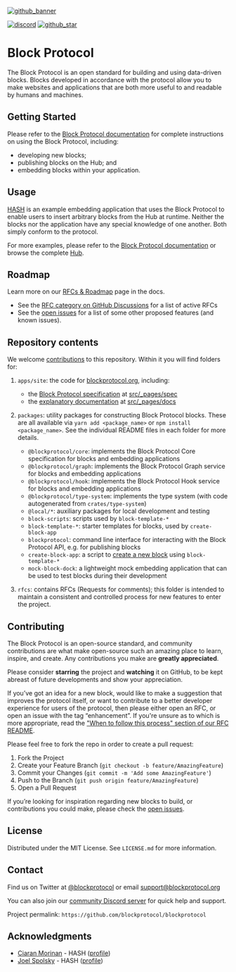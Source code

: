 [github_banner]: https://blockprotocol.org/?utm_medium=organic&utm_source=github_readme_blockprotocol-repo_root
[github_star]: https://github.com/blockprotocol/blockprotocol#
[discord]: https://blockprotocol.org/discord?utm_medium=organic&utm_source=github_readme_blockprotocol-repo_root

[![github_banner](https://static.blockprotocol.com/cdn-cgi/imagedelivery/EipKtqu98OotgfhvKf6Eew/f8b0bf95-88ea-47ea-cac2-49cb2851b700/github)][github_banner]

[![discord](https://img.shields.io/discord/1050770647564943402)][discord] [![github_star](https://img.shields.io/github/stars/blockprotocol/blockprotocol?label=Star%20on%20GitHub&style=social)][github_star]

# Block Protocol

The Block Protocol is an open standard for building and using data-driven blocks. Blocks developed in accordance with the protocol allow you to make websites and applications that are both more useful to and readable by humans and machines.

## Getting Started

Please refer to the [Block Protocol documentation](https://blockprotocol.org/docs) for complete instructions on using the Block Protocol, including:

- developing new blocks;
- publishing blocks on the Hub; and
- embedding blocks within your application.

## Usage

[HASH](https://github.com/hashintel/hash/tree/main/packages/hash) is an example embedding application that uses the Block Protocol to enable users to insert arbitrary blocks from the Hub at runtime. Neither the blocks nor the application have any special knowledge of one another. Both simply conform to the protocol.

For more examples, please refer to the [Block Protocol documentation](https://blockprotocol.org/docs) or browse the complete [Hub](https://blockprotocol.org/hub).

## Roadmap

Learn more on our [RFCs & Roadmap](https://blockprotocol.org/docs/spec/rfcs_and_roadmap) page in the docs.

- See the [RFC category on GitHub Discussions](https://github.com/blockprotocol/blockprotocol/discussions/categories/rfc) for a list of active RFCs
- See the [open issues](https://github.com/blockprotocol/blockprotocol/issues?q=is%3Aissue+is%3Aopen) for a list of some other proposed features (and known issues).

## Repository contents

We welcome [contributions](#contributing) to this repository. Within it you will find folders for:

1.  `apps/site`: the code for [blockprotocol.org](https://blockprotocol.org), including:

    - the [Block Protocol specification](https://blockprotocol.org/docs/spec) at [src/\_pages/spec](https://github.com/blockprotocol/blockprotocol/tree/main/apps/site/src/_pages/docs/3_spec)
    - the [explanatory documentation](https://blockprotocol.org/docs) at [src/\_pages/docs](https://github.com/blockprotocol/blockprotocol/tree/main/apps/site/src/_pages/docs)

1.  `packages`: utility packages for constructing Block Protocol blocks. These are all available via `yarn add <package_name>` or `npm install <package_name>`. See the individual README files in each folder for more details.

    - `@blockprotocol/core`: implements the Block Protocol Core specification for blocks and embedding applications
    - `@blockprotocol/graph`: implements the Block Protocol Graph service for blocks and embedding applications
    - `@blockprotocol/hook`: implements the Block Protocol Hook service for blocks and embedding applications
    - `@blockprotocol/type-system`: implements the type system (with code autogenerated from `crates/type-system`)
    - `@local/*`: auxiliary packages for local development and testing
    - `block-scripts`: scripts used by `block-template-*`
    - `block-template-*`: starter templates for blocks, used by `create-block-app`
    - `blockprotocol`: command line interface for interacting with the Block Protocol API, e.g. for publishing blocks
    - `create-block-app`: a script to [create a new block](https://blockprotocol.org/docs/developing-blocks) using `block-template-*`
    - `mock-block-dock`: a lightweight mock embedding application that can be used to test blocks during their development

1.  `rfcs`: contains RFCs (Requests for comments); this folder is intended to maintain a consistent and controlled process for new features to enter the project.

## Contributing

The Block Protocol is an open-source standard, and community contributions are what make open-source such an amazing place to learn, inspire, and create. Any contributions you make are **greatly appreciated**.

Please consider **starring** the project and **watching** it on GitHub, to be kept abreast of future developments and show your appreciation.

If you’ve got an idea for a new block, would like to make a suggestion that improves the protocol itself, or want to contribute to a better developer experience for users of the protocol, then please either open an RFC, or open an issue with the tag “enhancement”. If you're unsure as to which is more appropriate, read the ["When to follow this process" section of our RFC README](rfcs/README.md#when-to-follow-this-process).

Please feel free to fork the repo in order to create a pull request:

1.  Fork the Project
1.  Create your Feature Branch (`git checkout -b feature/AmazingFeature`)
1.  Commit your Changes (`git commit -m 'Add some AmazingFeature'`)
1.  Push to the Branch (`git push origin feature/AmazingFeature`)
1.  Open a Pull Request

If you’re looking for inspiration regarding new blocks to build, or contributions you could make, please check the [open issues](https://github.com/blockprotocol/blockprotocol/issues?q=is%3Aissue+is%3Aopen).

## License

Distributed under the MIT License. See `LICENSE.md` for more information.

## Contact

Find us on Twitter at [@blockprotocol](https://twitter.com/blockprotocol) or email [support@blockprotocol.org](mailto:support@blockprotocol.org)

You can also join our [community Discord server](https://blockprotocol.org/discord) for quick help and support.

Project permalink: `https://github.com/blockprotocol/blockprotocol`

## Acknowledgments

- [Ciaran Morinan](https://github.com/CiaranMn) - HASH ([profile](https://hash.ai/@ciaran))
- [Joel Spolsky](https://github.com/jspolsky) - HASH ([profile](https://hash.ai/@spolsky))
